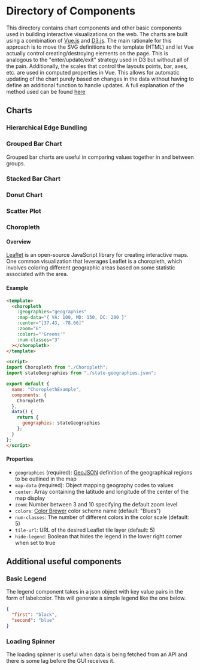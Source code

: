 # Directory of Components

This directory contains chart components and other basic components used in building interactive visualizations on the
web. The charts are built using a combination of [Vue.js](https://vuejs.org/v2/guide/) and [D3.js](https://d3js.org/).
The main rationale for this approach is to move the SVG definitions to the template (HTML) and let Vue actually control
creating/destroying elements on the page. This is analogous to the "enter/update/exit" strategy used in D3 but without
all of the pain. Additionally, the scales that control the layouts points, bar, axes, etc. are used in computed
properties in Vue. This allows for automatic updating of the chart purely based on changes in the data without having to
define an additional function to handle updates. A full explanation of the method used can be
found [here](./rationale.md)

## Charts

### Hierarchical Edge Bundling

<chart-selector :chart="'HierarchicalEdgeBundling'"></chart-selector>

### Grouped Bar Chart

Grouped bar charts are useful in comparing values together in and between groups.

<chart-selector :chart="'GroupedBarChart'"></chart-selector>

### Stacked Bar Chart

### Donut Chart

### Scatter Plot

### Choropleth

#### Overview

[Leaflet](https://leafletjs.com/) is an open-source JavaScript library for creating interactive maps. One common 
visualization that leverages Leaflet is a choropleth, which involves coloring different geographic areas based on 
some statistic associated with the area.

#### Example

```html
<template>
  <choropleth
    :geographies="geographies"
    :map-data="{ VA: 100, MD: 150, DC: 200 }"
    :center="[37.43, -78.66]"
    :zoom="6"
    :colors="'Greens'"
    :num-classes="3"
  ></choropleth>
</template>

<script>
import Choropleth from "./Choropleth";
import stateGeographies from "./state-geographies.json";

export default {
  name: "ChoroplethExample",
  components: {
    Choropleth
  },
  data() {
    return {
      geographies: stateGeographies
    };
  }
};
</script>
```

<choropleth-example style="width: 100%; height: 300px"></choropleth-example>

#### Properties

* `geographies` (required): [GeoJSON](https://geojson.org/) definition of the geographical regions to be outlined in the map
* `map-data` (required): Object mapping geography codes to values
* `center`: Array containing the latitude and longitude of the center of the map display
* `zoom`: Number between 3 and 10 specifying the default zoom level
* `colors`: [Color Brewer](https://colorbrewer2.org) color scheme name (default: "Blues")
* `num-classes`: The number of different colors in the color scale (default: 5)
* `tile-url`: URL of the desired Leaflet tile layer (default: 5)
* `hide-legend`: Boolean that hides the legend in the lower right corner when set to true

## Additional useful components

### Basic Legend

The legend component takes in a json object with key value pairs in the form of label:color. This will generate a simple
legend like the one below.

```json
{
  "first": "black",
  "second": "blue"
}
```

<base-legend v-bind:legend-data="{'first': 'black', 'second': 'blue'}"></base-legend>

### Loading Spinner

The loading spinner is useful when data is being fetched from an API and there is some lag before the GUI receives it.

<div style="display: flex; justify-content: center">
<loader-spinning></loader-spinning>
</div>


